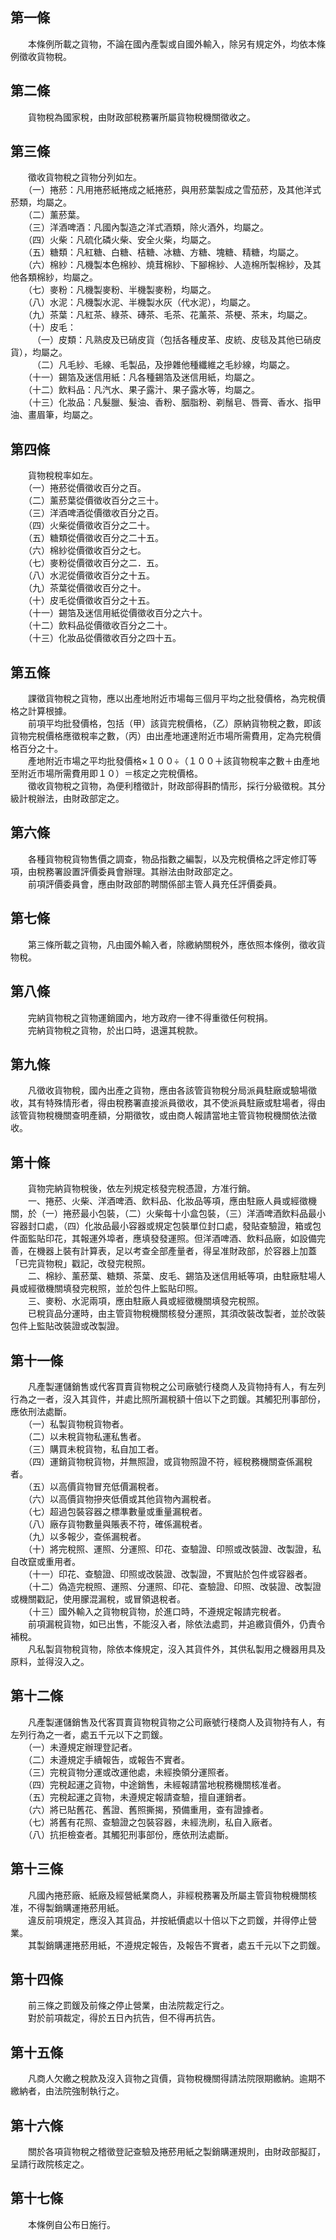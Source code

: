 第一條 
-------
　　本條例所載之貨物，不論在國內產製或自國外輸入，除另有規定外，均依本條例徵收貨物稅。  


第二條 
-------
　　貨物稅為國家稅，由財政部稅務署所屬貨物稅機關徵收之。  


第三條 
-------
　　徵收貨物稅之貨物分列如左。  
　　（一）捲菸：凡用捲菸紙捲成之紙捲菸，與用菸葉製成之雪茄菸，及其他洋式菸類，均屬之。  
　　（二）薰菸葉。  
　　（三）洋酒啤酒：凡國內製造之洋式酒類，除火酒外，均屬之。  
　　（四）火柴：凡硫化磷火柴、安全火柴，均屬之。  
　　（五）糖類：凡紅糖、白糖、桔糖、冰糖、方糖、塊糖、精糖，均屬之。  
　　（六）棉紗：凡機製本色棉紗、燒茸棉紗、下腳棉紗、人造棉所製棉紗，及其他各類棉紗，均屬之。  
　　（七）麥粉：凡機製麥粉、半機製麥粉，均屬之。  
　　（八）水泥：凡機製水泥、半機製水灰（代水泥），均屬之。  
　　（九）茶葉：凡紅茶、綠茶、磚茶、毛茶、花薰茶、茶梗、茶末，均屬之。  
　　（十）皮毛：  
　　　（一）皮類：凡熟皮及已硝皮貨（包括各種皮革、皮統、皮毯及其他已硝皮貨），均屬之。  
　　　（二）凡毛紗、毛線、毛製品，及摻雜他種纖維之毛紗線，均屬之。  
　　（十一）錫箔及迷信用紙：凡各種錫箔及迷信用紙，均屬之。  
　　（十二）飲料品：凡汽水、果子露汁、果子露水等，均屬之。  
　　（十三）化妝品：凡髮臘、髮油、香粉、胭脂粉、剃鬚皂、唇膏、香水、指甲油、畫眉筆，均屬之。  


第四條 
-------
　　貨物稅稅率如左。  
　　（一）捲菸從價徵收百分之百。  
　　（二）薰菸葉從價徵收百分之三十。  
　　（三）洋酒啤酒從價徵收百分之百。  
　　（四）火柴從價徵收百分之二十。  
　　（五）糖類從價徵收百分之二十五。  
　　（六）棉紗從價徵收百分之七。  
　　（七）麥粉從價徵收百分之二．五。  
　　（八）水泥從價徵收百分之十五。  
　　（九）茶葉從價徵收百分之十。  
　　（十）皮毛從價徵收百分之十五。  
　　（十一）錫箔及迷信用紙從價徵收百分之六十。  
　　（十二）飲料品從價徵收百分之二十。  
　　（十三）化妝品從價徵收百分之四十五。  


第五條 
-------
　　課徵貨物稅之貨物，應以出產地附近市場每三個月平均之批發價格，為完稅價格之計算根據。  
　　前項平均批發價格，包括（甲）該貨完稅價格，（乙）原納貨物稅之數，即該貨物完稅價格應徵稅率之數，（丙）由出產地運達附近市場所需費用，定為完稅價格百分之十。  
　　產地附近市場之平均批發價格×１００÷（１００＋該貨物稅率之數＋由產地至附近市場所需費用即１０）＝核定之完稅價格。  
　　徵收貨物稅之貨物，為便利稽徵計，財政部得斟酌情形，採行分級徵稅。其分級計稅辦法，由財政部定之。  


第六條 
-------
　　各種貨物稅貨物售價之調查，物品指數之編製，以及完稅價格之評定修訂等項，由稅務署設置評價委員會辦理。其辦法由財政部定之。  
　　前項評價委員會，應由財政部酌聘關係部主管人員充任評價委員。  


第七條 
-------
　　第三條所載之貨物，凡由國外輸入者，除繳納關稅外，應依照本條例，徵收貨物稅。  


第八條 
-------
　　完納貨物稅之貨物運銷國內，地方政府一律不得重徵任何稅捐。  
　　完納貨物稅之貨物，於出口時，退還其稅款。  


第九條 
-------
　　凡徵收貨物稅，國內出產之貨物，應由各該管貨物稅分局派員駐廠或驗場徵收，其有特殊情形者，得由稅務署直接派員徵收，其不使派員駐廠或駐場者，得由該管貨物稅機關查明產額，分期徵牧，或由商人報請當地主管貨物稅機關依法徵收。  


第十條 
-------
　　貨物完納貨物稅後，依左列規定核發完稅憑證，方准行銷。  
　　一、捲菸、火柴、洋酒啤酒、飲料品、化妝品等項，應由駐廠人員或經徵機關，於（一）捲菸最小包裝，（二）火柴每十小盒包裝，（三）洋酒啤酒飲料品最小容器封口處，（四）化妝品最小容器或規定包裝單位封口處，發貼查驗證，箱或包件面監貼印花，其報運外埠者，應填發發運照。但洋酒啤酒、飲料品廠，如設備完善，在機器上裝有計算表，足以考查全部產量者，得呈准財政部，於容器上加蓋「已完貨物稅」戳記，改發完稅照。  
　　二、棉紗、薰菸葉、糖類、茶葉、皮毛、錫箔及迷信用紙等項，由駐廠駐場人員或經徵機關填發完稅照，並於包件上監貼印照。  
　　三、麥粉、水泥兩項，應由駐廠人員或經徵機關填發完稅照。  
　　已稅貨品分運時，由主管貨物稅機關核發分運照，其須改裝改製者，並於改裝包件上監貼改裝證或改製證。  


第十一條 
---------
　　凡產製運儲銷售或代客買賣貨物稅之公司廠號行棧商人及貨物持有人，有左列行為之一者，沒入其貨件，并處比照所漏稅額十倍以下之罰鍰。其觸犯刑事部份，應依刑法處斷。  
　　（一）私製貨物稅貨物者。  
　　（二）以未稅貨物私運私售者。  
　　（三）購買未稅貨物，私自加工者。  
　　（四）運銷貨物稅貨物，并無照證，或貨物照證不符，經稅務機關查係漏稅者。  
　　（五）以高價貨物冒充低價漏稅者。  
　　（六）以高價貨物摻夾低價或其他貨物內漏稅者。  
　　（七）超過包裝容器之標準數量或重量漏稅者。  
　　（八）廠存貨物數量與賬表不符，確係漏稅者。  
　　（九）以多報少，查係漏稅者。  
　　（十）將完稅照、運照、分運照、印花、查驗證、印照或改裝證、改製證，私自改竄或重用者。  
　　（十一）印花、查驗證、印照或改裝證、改製證，不實貼於包件或容器者。  
　　（十二）偽造完稅照、運照、分運照、印花、查驗證、印照、改裝證、改製證或機關戳記，使用朦混漏稅，或冒領退稅者。  
　　（十三）國外輸入之貨物稅貨物，於進口時，不遵規定報請完稅者。  
　　前項漏稅貨物，如已出售，不能沒入者，除依法處罰，并追繳貨價外，仍責令補稅。  
　　凡私製貨物稅貨物，除依本條規定，沒入其貨件外，其供私製用之機器用具及原料，並得沒入之。  


第十二條 
---------
　　凡產製運儲銷售及代客買賣貨物稅貨物之公司廠號行棧商人及貨物持有人，有左列行為之一者，處五千元以下之罰鍰。  
　　（一）未遵規定辦理登記者。  
　　（二）未遵規定手續報告，或報告不實者。  
　　（三）完稅貨物分運或改運他處，未經換領分運照者。  
　　（四）完稅起運之貨物，中途銷售，未經報請當地稅務機關核准者。  
　　（五）完稅起運之貨物，未遵規定報請查驗，擅自運銷者。  
　　（六）將已貼舊花、舊證、舊照撕揭，預備重用，查有證據者。  
　　（七）將舊有花照、查驗證之包裝容器，未經洗刷，私自入廠者。  
　　（八）抗拒檢查者。其觸犯刑事部份，應依刑法處斷。  


第十三條 
---------
　　凡國內捲菸廠、紙廠及經營紙業商人，非經稅務署及所屬主管貨物稅機關核准，不得製銷購運捲菸用紙。  
　　違反前項規定，應沒入其貨品，并按紙價處以十倍以下之罰鍰，并得停止營業。  
　　其製銷購運捲菸用紙，不遵規定報告，及報告不實者，處五千元以下之罰鍰。  


第十四條 
---------
　　前三條之罰鍰及前條之停止營業，由法院裁定行之。  
　　對於前項裁定，得於五日內抗告，但不得再抗告。  


第十五條 
---------
　　凡商人欠繳之稅款及沒入貨物之貨價，貨物稅機關得請法院限期繳納。逾期不繳納者，由法院強制執行之。  


第十六條 
---------
　　關於各項貨物稅之稽徵登記查驗及捲菸用紙之製銷購運規則，由財政部擬訂，呈請行政院核定之。  


第十七條 
---------
　　本條例自公布日施行。